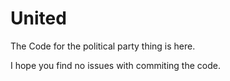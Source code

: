 # United
The Code for the political party thing is here.

I hope you find no issues with commiting the code.


